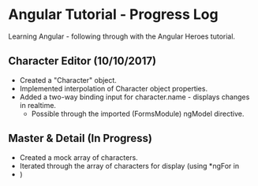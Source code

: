 # Angular Tutorial - Progress Log
Learning Angular - following through with the Angular Heroes tutorial.
## Character Editor (10/10/2017)
- Created a "Character" object.
- Implemented interpolation of Character object properties.
- Added a two-way binding input for character.name - displays changes in realtime.
  - Possible through the imported (FormsModule) ngModel directive.
## Master & Detail (In Progress)
- Created a mock array of characters.
- Iterated through the array of characters for display (using *ngFor in <li>)
